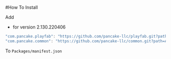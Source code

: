 #How To Install

Add 

- for version 2.130.220406
```csharp
"com.pancake.playfab": "https://github.com/pancake-llc/playfab.git?path=Assets/_Root#2.130.220406",
"com.pancake.common": "https://github.com/pancake-llc/common.git?path=Assets/_Root#1.1.7",
```

To `Packages/manifest.json`